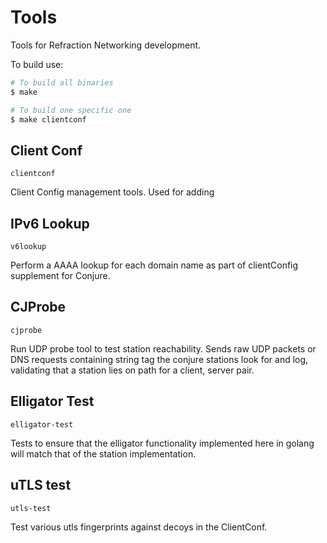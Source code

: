 # Tools 

Tools for Refraction Networking development.

To build use:

```sh
# To build all binaries
$ make

# To build one specific one
$ make clientconf

```

## Client Conf

`clientconf`

Client Config management tools. Used for adding 

## IPv6 Lookup

`v6lookup`

Perform a AAAA lookup for each domain name as part of clientConfig supplement for Conjure.

## CJProbe

`cjprobe`

Run UDP probe tool to test station reachability. Sends raw UDP packets or DNS requests containing
string tag the conjure stations look for and log, validating that a station lies on path for a
client, server pair.

## Elligator Test

`elligator-test`

Tests to ensure that the elligator functionality implemented here in golang will match that of the station implementation.

## uTLS test

`utls-test`

Test various utls fingerprints against decoys in the ClientConf.

